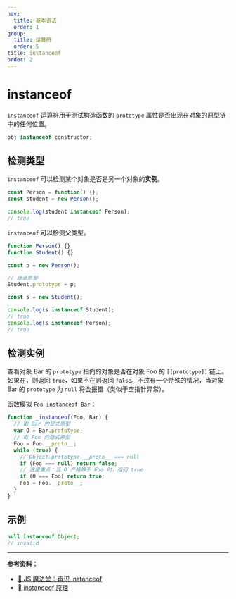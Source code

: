 ```yaml
---
nav:
  title: 基本语法
  order: 1
group:
  title: 运算符
  order: 5
title: instanceof
order: 2
---
```


# instanceof

`instanceof` 运算符用于测试构造函数的 `prototype` 属性是否出现在对象的原型链中的任何位置。

```js
obj instanceof constructor;
```

## 检测类型

`instanceof` 可以检测某个对象是否是另一个对象的**实例**。

```js
const Person = function() {};
const student = new Person();

console.log(student instanceof Person);
// true
```

`instanceof` 可以检测父类型。

```js
function Person() {}
function Student() {}

const p = new Person();

// 继承原型
Student.prototype = p;

const s = new Student();

console.log(s instanceof Student);
// true
console.log(s instanceof Person);
// true
```

## 检测实例

查看对象 Bar 的 `prototype` 指向的对象是否在对象 Foo 的 `[[prototype]]` 链上。如果在，则返回 `true`，如果不在则返回 `false`。不过有一个特殊的情况，当对象 Bar 的 `prototype` 为 `null` 将会报错（类似于空指针异常）。

函数模拟 `Foo instanceof Bar`：

```js
function _instanceof(Foo, Bar) {
  // 取 Bar 的显式原型
  var O = Bar.prototype;
  // 取 Foo 的隐式原型
  Foo = Foo.__proto__;
  while (true) {
    // Object.prototype.__proto__ === null
    if (Foo === null) return false;
    // 这里重点：当 O 严格等于 Foo 时，返回 true
    if (O === Foo) return true;
    Foo = Foo.__proto__;
  }
}
```

## 示例

```js
null instanceof Object;
// invalid
```

---

**参考资料：**

- [📝 JS 魔法堂：再识 instanceof](https://juejin.im/entry/5804640d0bd1d0005813083e)
- [📝 instanceof 原理](https://juejin.im/post/5b7f64be51882542c83476f0)
